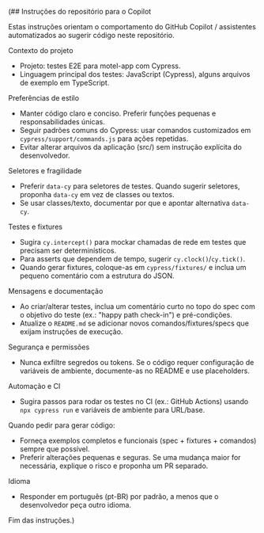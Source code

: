 (## Instruções do repositório para o Copilot

Estas instruções orientam o comportamento do GitHub Copilot / assistentes automatizados ao sugerir código neste repositório.

Contexto do projeto
- Projeto: testes E2E para motel-app com Cypress.
- Linguagem principal dos testes: JavaScript (Cypress), alguns arquivos de exemplo em TypeScript.

Preferências de estilo
- Manter código claro e conciso. Preferir funções pequenas e responsabilidades únicas.
- Seguir padrões comuns do Cypress: usar comandos customizados em `cypress/support/commands.js` para ações repetidas.
- Evitar alterar arquivos da aplicação (src/) sem instrução explícita do desenvolvedor.

Seletores e fragilidade
- Preferir `data-cy` para seletores de testes. Quando sugerir seletores, proponha `data-cy` em vez de classes ou textos.
- Se usar classes/texto, documentar por que e apontar alternativa `data-cy`.

Testes e fixtures
- Sugira `cy.intercept()` para mockar chamadas de rede em testes que precisam ser determinísticos.
- Para asserts que dependem de tempo, sugerir `cy.clock()`/`cy.tick()`.
- Quando gerar fixtures, coloque-as em `cypress/fixtures/` e inclua um pequeno comentário com a estrutura do JSON.

Mensagens e documentação
- Ao criar/alterar testes, inclua um comentário curto no topo do spec com o objetivo do teste (ex.: "happy path check-in") e pré-condições.
- Atualize o `README.md` se adicionar novos comandos/fixtures/specs que exijam instruções de execução.

Segurança e permissões
- Nunca exfiltre segredos ou tokens. Se o código requer configuração de variáveis de ambiente, documente-as no README e use placeholders.

Automação e CI
- Sugira passos para rodar os testes no CI (ex.: GitHub Actions) usando `npx cypress run` e variáveis de ambiente para URL/base.

Quando pedir para gerar código:
- Forneça exemplos completos e funcionais (spec + fixtures + comandos) sempre que possível.
- Preferir alterações pequenas e seguras. Se uma mudança maior for necessária, explique o risco e proponha um PR separado.

Idioma
- Responder em português (pt-BR) por padrão, a menos que o desenvolvedor peça outro idioma.

Fim das instruções.)
